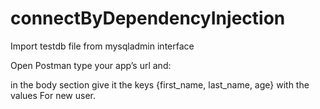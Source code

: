 # connectByDependencyInjection

 Import testdb file from mysqladmin interface
 
 Open Postman type your app’s url and:

 in the body section give it the keys {first_name, last_name, age} with the values For new user.
